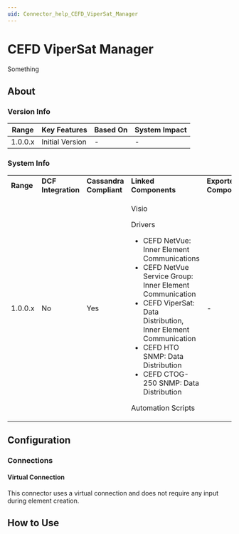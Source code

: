 ```yaml
---
uid: Connector_help_CEFD_ViperSat_Manager
---
```


# CEFD ViperSat Manager

Something

## About

### Version Info

| **Range** | **Key Features** | **Based On** | **System Impact** |
|-----------|------------------|--------------|-------------------|
| 1.0.0.x   | Initial Version  | \-           | \-                |

### System Info

<table>
<colgroup>
<col style="width: 20%" />
<col style="width: 20%" />
<col style="width: 20%" />
<col style="width: 20%" />
<col style="width: 20%" />
</colgroup>
<tbody>
<tr class="odd">
<td><strong>Range</strong></td>
<td><strong>DCF Integration</strong></td>
<td><strong>Cassandra Compliant</strong></td>
<td><strong>Linked Components</strong></td>
<td><strong>Exported Components</strong></td>
</tr>
<tr class="even">
<td>1.0.0.x</td>
<td>No</td>
<td>Yes</td>
<td><p>Visio</p>
<p>Drivers</p>
<ul>
<li>CEFD NetVue: Inner Element Communications</li>
<li>CEFD NetVue Service Group: Inner Element Communication</li>
<li>CEFD ViperSat: Data Distribution, Inner Element Communication</li>
<li>CEFD HTO SNMP: Data Distribution</li>
<li>CEFD CTOG-250 SNMP: Data Distribution</li>
</ul>
<p>Automation Scripts</p></td>
<td>-</td>
</tr>
</tbody>
</table>

## Configuration

### Connections

#### Virtual Connection

This connector uses a virtual connection and does not require any input during element creation.

## How to Use
